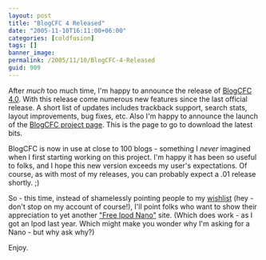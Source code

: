 ```yaml
---
layout: post
title: "BlogCFC 4 Released"
date: "2005-11-10T16:11:00+06:00"
categories: [coldfusion]
tags: []
banner_image: 
permalink: /2005/11/10/BlogCFC-4-Released
guid: 909
---
```


After <i>much</i> too much time, I'm happy to announce the release of <a href="http://ray.camdenfamily.com/projects/blogcfc">BlogCFC 4.0</a>. With this release come numerous new features since the last official release. A short list of updates includes trackback support, search stats, layout improvements, bug fixes, etc. Also I'm happy to announce the launch of the <a href="http://ray.camdenfamily.com/projects/blogcfc">BlogCFC project page</a>. This is the page to go to download the latest bits. 

BlogCFC is now in use at close to 100 blogs - something I <i>never</i> imagined when I first starting working on this project. I'm happy it has been so useful to folks, and I hope this new version exceeds my user's expectations. Of course, as with most of my releases, you can probably expect a .01 release shortly. ;)

So - this time, instead of shamelessly pointing people to my <a href="http://www.amazon.com/o/registry/2TCL1D08EZEYE">wishlist</a> (hey - don't stop on my account of course!), I'll point folks who want to show their appreciation to yet another <a href="http://ipodnanos.freepay.com/?r=22637619">"Free Ipod Nano"</a> site. (Which does work - as I got an Ipod last year. Which might make you wonder why I'm asking for a Nano - but why ask why?)

Enjoy.